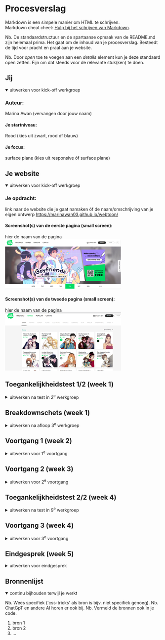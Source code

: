 # Procesverslag
Markdown is een simpele manier om HTML te schrijven.  
Markdown cheat cheet: [Hulp bij het schrijven van Markdown](https://github.com/adam-p/markdown-here/wiki/Markdown-Cheatsheet).

Nb. De standaardstructuur en de spartaanse opmaak van de README.md zijn helemaal prima. Het gaat om de inhoud van je procesverslag. Besteedt de tijd voor pracht en praal aan je website.

Nb. Door *open* toe te voegen aan een *details* element kun je deze standaard open zetten. Fijn om dat steeds voor de relevante stuk(ken) te doen.





## Jij

<details open>
  <summary>uitwerken voor kick-off werkgroep</summary>

  ### Auteur:
  Marina Awan (vervangen door jouw naam)

  #### Je startniveau:
  Rood (kies uit zwart, rood óf blauw)

  #### Je focus:
  surface plane (kies uit responsive óf surface plane)
 
</details>





## Je website

<details open>
  <summary>uitwerken voor kick-off werkgroep</summary>

  ### Je opdracht:
  link naar de website die je gaat namaken óf de naam/omschrijving van je eigen ontwerp
  https://marinawan03.github.io/webtoon/ 

  #### Screenshot(s) van de eerste pagina (small screen): 
  hier de naam van de pagina  
  <img src="images/homepage.png" width="375px" alt="homepagina van de webtoon website">

  #### Screenshot(s) van de tweede pagina (small screen):
  hier de naam van de pagina  
 <img src="images/genres.png" width="375px" alt="genres pagina van verschillende series">
 
</details>



## Toegankelijkheidstest 1/2 (week 1)

<details>
  <summary>uitwerken na test in 2<sup>e</sup> werkgroep</summary>
  bij de toegankelijkheidstest ging ik de website van mijn duopartner bekijken en ook mijn eigen website. 
  daaruit kon ik bepaalde punten eruit halen van beide websites
  

  ### Bevindingen
  Lijst met je bevindingen die in de test naar voren kwamen:

  mijn website:
  - het leest niet alles voor, waarbij je tab moet aanklikken
  - het begint wel via de header en benoemt wel de juiste informatie
  - bij sommige onderdelen wordt het verkeerd besproken, bijvoorbeeld 3m (3 miljoen), wordt uitgesproken als 3 meter.
  - screenreaders zijn handig maar ze werken niet helemaal perfect op de website.

    website van mijn duopartner:
    - de navigatie van de screenreader werkt niet op goede volgorde
    - om naar de volgende te gaan moet je op tab klikken en spatiebalk wat niet echt handig is
    - met spraak is het wel goed 

</details>



## Breakdownschets (week 1)

<details>
  <summary>uitwerken na afloop 3<sup>e</sup> werkgroep</summary>

  ### de hele pagina: 
  <img src="images//edit.png" width="375px" alt="breakdown van de hele pagina">

  ### dynamisch deel (bijv menu): 
  <img src="images//editt.png" width="375px" alt="breakdown van een dynamisch deel">

  ### wellicht nog een dynamisch deel (bijv filter): 
  <img src="readme-images/dummy-plaatje.jpg" width="375px" alt="breakdown van nog een dynamisch deel">

</details>





## Voortgang 1 (week 2)

<details>
  <summary>uitwerken voor 1<sup>e</sup> voortgang</summary>

  ### Stand van zaken
  hier dit ging goed & dit was lastig (neem ook screenshots op van delen van je website en code)
  ![image](https://github.com/MarinAwan03/webtoon/assets/143846696/4e2f4e2d-8f58-4fb0-bdfa-ffd66646a79c)

  de navigatiebalk ging goed en ik had een manier gevonden om het te hoveren 

  ![image](https://github.com/MarinAwan03/webtoon/assets/143846696/79eab8b7-cb50-4aa0-a4d8-de2f53254e9f)

  ik had in de body een background gemaakt met, linear-gradient, maar op het scherm als je het op een kleine formaat doet is het niet helemaal gevuld
  ![image](https://github.com/MarinAwan03/webtoon/assets/143846696/a1214aca-6393-454f-ab7b-ddfa26e2650b)


  ik heb nog moeite met het css in de nth-of-type en de rest aan de hand van ul en li 

  





  ### Agenda voor meeting
  samen met je groepje opstellen

  | student 1      | student 2          | student 3    | student 4        |
  | ---            | ---                | ---          | ---              |
  | dit bespreken  | en dit             | en ik dit    | en dan ik dat    |
  | en dat ook nog | dit als er tijd is | nog een punt | dit wil ik zeker |
  | ...            | ...                | ...          | ...              |


  ### Verslag van meeting
  hier na afloop snel de uitkomsten van de meeting vastleggen

  - punt 1: persoonlijke vragen over de grootte van een website
  - punt 2 kijken hoe je nth of type moet doen
  - piunt 3 section en articles op een goede plek zetten
    

</details>





## Voortgang 2 (week 3)

<details>
  <summary>uitwerken voor 2<sup>e</sup> voortgang</summary>

  ### Stand van zaken
  hier dit ging goed & dit was lastig (neem ook screenshots op van delen van je website en code)


  ### Agenda voor meeting
  samen met je groepje opstellen

  | student 1      | student 2          | student 3    | student 4        |
  | ---            | ---                | ---          | ---              |
  | dit bespreken  | en dit             | en ik dit    | en dan ik dat    |
  | en dat ook nog | dit als er tijd is | nog een punt | dit wil ik zeker |
  | ...            | ...                | ...          | ...              |


  ### Verslag van meeting
  hier na afloop snel de uitkomsten van de meeting vastleggen

  - punt 1 kijken en letten dat je in plaats van px , em gaat doen
  - punt 2 je website is nog niet responsive


</details>





## Toegankelijkheidstest 2/2 (week 4)

<details>
  <summary>uitwerken na test in 9<sup>e</sup> werkgroep</summary>

  ### Bevindingen
  Lijst met je bevindingen die in de test naar voren kwamen (geef ook aan wat er verbeterd is):
  de verbetering dat vooral er is, is dat mijn pagina de optie heeft om naar dark-modus en light-modus te gaan. Bepaalde content laten zien dat je niet op de website normaal ziet staan. Verder moet er nog gewerkt worden aan de Alt teksten voor de screenreader. Het oefenen kan daarbij dus beter.

</details>





## Voortgang 3 (week 4)

<details>
  <summary>uitwerken voor 3<sup>e</sup> voortgang</summary>

  ### Stand van zaken
  hier dit ging goed & dit was lastig (neem ook screenshots op van delen van je website en code)


  ### Agenda voor meeting
  samen met je groepje opstellen

  | student 1      | student 2          | student 3    | student 4        |
  | ---            | ---                | ---          | ---              |
  | dit bespreken  | en dit             | en ik dit    | en dan ik dat    |
  | en dat ook nog | dit als er tijd is | nog een punt | dit wil ik zeker |
  | ...            | ...                | ...          | ...              |


  ### Verslag van meeting
  hier na afloop snel de uitkomsten van de meeting vastleggen

  - punt 1
  - punt 2
  - nog een punt
  - ...

</details>





## Eindgesprek (week 5)

<details>
  <summary>uitwerken voor eindgesprek</summary>

  ### Je uitkomst - karakteristiek screenshots:
  <img src="readme-images/dummy-plaatje.jpg" width="375px" alt="uitomst opdracht 1">


  ### Dit ging goed/Heb ik geleerd: 
  Korte omschrijving met plaatjes

  <img src="readme-images/dummy-plaatje.jpg" width="375px" alt="top">


  ### Dit was lastig/Is niet gelukt:
  Korte omschrijving met plaatjes

  <img src="readme-images/dummy-plaatje.jpg" width="375px" alt="bummer">
</details>





## Bronnenlijst

<details open>
  <summary>continu bijhouden terwijl je werkt</summary>

  Nb. Wees specifiek ('css-tricks' als bron is bijv. niet specifiek genoeg). 
  Nb. ChatGpT en andere AI horen er ook bij.
  Nb. Vermeld de bronnen ook in je code.

  1. bron 1
  2. bron 2
  3. ...

</details>
